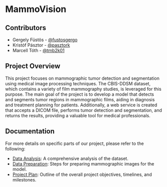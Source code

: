 # MammoVision

## Contributors

* Gergely Füstös - [@fustosgergo](https://github.com/fustosgergo)
* Kristóf Pásztor - [@pasztork](https://github.com/pasztork)
* Marcell Tóth - [@tmb2k01](https://github.com/tmb2k01)

## Project Overview

This project focuses on mammographic tumor detection and segmentation using medical image processing techniques. The CBIS-DDSM dataset, which contains a variety of film mammography studies, is leveraged for this purpose. The main goal of the project is to develop a model that detects and segments tumor regions in mammographic films, aiding in diagnosis and treatment planning for patients. Additionally, a web service is created that accepts a DICOM file, performs tumor detection and segmentation, and returns the results, providing a valuable tool for medical professionals.

## Documentation

For more details on specific parts of our project, please refer to the following:

* [Data Analysis](doc/data_analysis.md): A comprehensive analysis of the dataset.
* [Data Preparation](doc/data_preparation.md): Steps for preparing mammographic images for the model.
* [Project Plan](doc/project_plan.md): Outline of the overall project objectives, timelines, and milestones.

